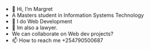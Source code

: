 
  
- 👋 Hi, I’m Margret
- A Masters student in Information Systems Technology
- 👀 I do Web Development
- 🌱 Im also a lawyer.
- We can collaborate on Web dev projects?
- 📫 How to reach me +254790500687

<!---
19992018/19992018 is a ✨ special ✨ repository because its `README.md` (this file) appears on your GitHub profile.
You can click the Preview link to take a look at your changes.
--->
